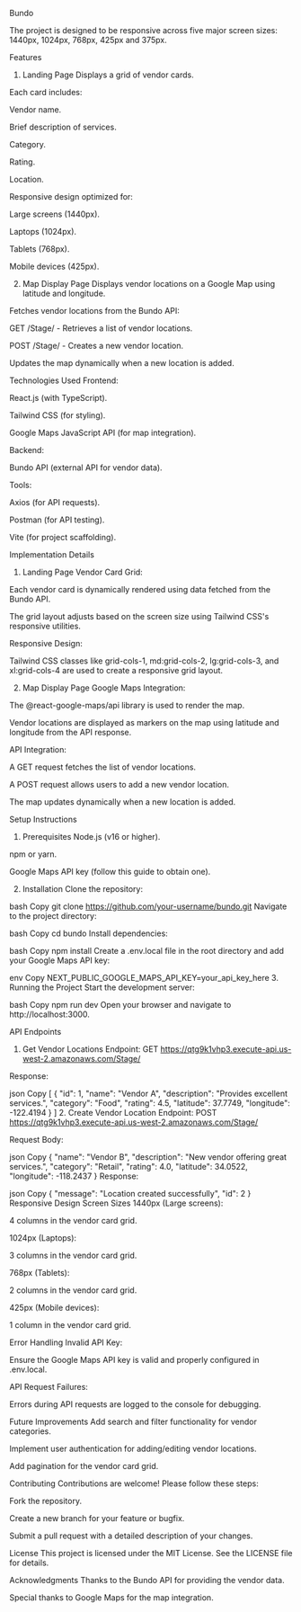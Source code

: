 Bundo

 The project is designed to be responsive across five major screen sizes: 1440px, 1024px, 768px, 425px and 375px.

Features
1. Landing Page
Displays a grid of vendor cards.

Each card includes:

Vendor name.

Brief description of services.

Category.

Rating.

Location.

Responsive design optimized for:

Large screens (1440px).

Laptops (1024px).

Tablets (768px).

Mobile devices (425px).

2. Map Display Page
Displays vendor locations on a Google Map using latitude and longitude.

Fetches vendor locations from the Bundo API:

GET /Stage/ - Retrieves a list of vendor locations.

POST /Stage/ - Creates a new vendor location.

Updates the map dynamically when a new location is added.

Technologies Used
Frontend:

React.js (with TypeScript).

Tailwind CSS (for styling).

Google Maps JavaScript API (for map integration).

Backend:

Bundo API (external API for vendor data).

Tools:

Axios (for API requests).

Postman (for API testing).

Vite (for project scaffolding).

Implementation Details
1. Landing Page
Vendor Card Grid:

Each vendor card is dynamically rendered using data fetched from the Bundo API.

The grid layout adjusts based on the screen size using Tailwind CSS's responsive utilities.

Responsive Design:

Tailwind CSS classes like grid-cols-1, md:grid-cols-2, lg:grid-cols-3, and xl:grid-cols-4 are used to create a responsive grid layout.

2. Map Display Page
Google Maps Integration:

The @react-google-maps/api library is used to render the map.

Vendor locations are displayed as markers on the map using latitude and longitude from the API response.

API Integration:

A GET request fetches the list of vendor locations.

A POST request allows users to add a new vendor location.

The map updates dynamically when a new location is added.

Setup Instructions
1. Prerequisites
Node.js (v16 or higher).

npm or yarn.

Google Maps API key (follow this guide to obtain one).

2. Installation
Clone the repository:

bash
Copy
git clone https://github.com/your-username/bundo.git
Navigate to the project directory:

bash
Copy
cd bundo
Install dependencies:

bash
Copy
npm install
Create a .env.local file in the root directory and add your Google Maps API key:

env
Copy
NEXT_PUBLIC_GOOGLE_MAPS_API_KEY=your_api_key_here
3. Running the Project
Start the development server:

bash
Copy
npm run dev
Open your browser and navigate to http://localhost:3000.

API Endpoints
1. Get Vendor Locations
Endpoint: GET https://qtg9k1vhp3.execute-api.us-west-2.amazonaws.com/Stage/

Response:

json
Copy
[
  {
    "id": 1,
    "name": "Vendor A",
    "description": "Provides excellent services.",
    "category": "Food",
    "rating": 4.5,
    "latitude": 37.7749,
    "longitude": -122.4194
  }
]
2. Create Vendor Location
Endpoint: POST https://qtg9k1vhp3.execute-api.us-west-2.amazonaws.com/Stage/

Request Body:

json
Copy
{
  "name": "Vendor B",
  "description": "New vendor offering great services.",
  "category": "Retail",
  "rating": 4.0,
  "latitude": 34.0522,
  "longitude": -118.2437
}
Response:

json
Copy
{
  "message": "Location created successfully",
  "id": 2
}
Responsive Design
Screen Sizes
1440px (Large screens):

4 columns in the vendor card grid.

1024px (Laptops):

3 columns in the vendor card grid.

768px (Tablets):

2 columns in the vendor card grid.

425px (Mobile devices):

1 column in the vendor card grid.

Error Handling
Invalid API Key:

Ensure the Google Maps API key is valid and properly configured in .env.local.

API Request Failures:

Errors during API requests are logged to the console for debugging.

Future Improvements
Add search and filter functionality for vendor categories.

Implement user authentication for adding/editing vendor locations.

Add pagination for the vendor card grid.

Contributing
Contributions are welcome! Please follow these steps:

Fork the repository.

Create a new branch for your feature or bugfix.

Submit a pull request with a detailed description of your changes.

License
This project is licensed under the MIT License. See the LICENSE file for details.

Acknowledgments
Thanks to the Bundo API for providing the vendor data.

Special thanks to Google Maps for the map integration.

